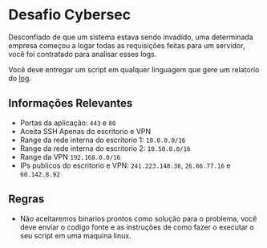 # Desafio Cybersec

Desconfiado de que um sistema estava sendo invadido, uma determinada empresa começou a logar todas as requisições feitas para um servidor, você foi contratado para analisar esses logs.

Você deve entregar um script em qualquer linguagem que gere um relatorio do [log](log).

## Informações Relevantes

- Portas da aplicação: `443` e `80`
- Aceita SSH Apenas do escritorio e VPN
- Range da rede interna do escritorio 1: `10.0.0.0/16`
- Range da rede interna do escritorio 2: `10.50.0.0/16`
- Range da VPN `192.168.0.0/16`
- IPs publicos do escritorio e VPN: `241.223.148.36`, `26.66.77.16` e `60.142.8.92`


## Regras
- Não aceitaremos binarios prontos como solução para o problema, você deve enviar o codigo fonte e as instruções de como fazer o executar o seu script em uma maquina linux.
